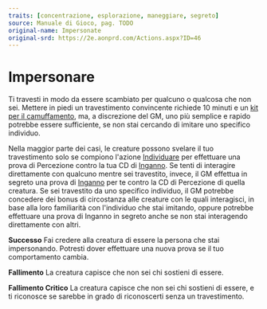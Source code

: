 ```yaml
---
traits: [concentrazione, esplorazione, maneggiare, segreto]
source: Manuale di Gioco, pag. TODO
original-name: Impersonate
original-srd: https://2e.aonprd.com/Actions.aspx?ID=46
---
```


# Impersonare

Ti travesti in modo da essere scambiato per qualcuno o qualcosa che non sei.
Mettere in piedi un travestimento convincente richiede 10 minuti e un
[kit per il camuffamento](/equipaggiamento/equipaggiamenti-da-avventura/kit-da-camuffamento),
ma, a discrezione del GM, uno più semplice e rapido potrebbe essere sufficiente,
se non stai cercando di imitare uno specifico individuo.

Nella maggior parte dei casi, le creature possono svelare il tuo travestimento
solo se compiono l'azione [Individuare](/azioni/base/individuare) per effettuare
una prova di Percezione contro la tua CD di [Inganno](/abilita/inganno). Se
tenti di interagire direttamente con qualcuno mentre sei travestito, invece, il
GM effettua in segreto una prova di [Inganno](/abilita/inganno) per te contro la
CD di Percezione di quella creatura. Se sei travestito da uno specifico
individuo, il GM potrebbe concedere dei bonus di circostanza alle creature con
le quali interagisci, in base alla loro familiarità con l'individuo che stai
imitando, oppure potrebbe effettuare una prova di Inganno in segreto anche se
non stai interagendo direttamente con altri.

**Successo** Fai credere alla creatura di essere la persona che stai
impersonando. Potresti dover effettuare una nuova prova se il tuo comportamento
cambia.

**Fallimento** La creatura capisce che non sei chi sostieni di essere.

**Fallimento Critico** La creatura capisce che non sei chi sostieni di essere, e
ti riconosce se sarebbe in grado di riconoscerti senza un travestimento.
